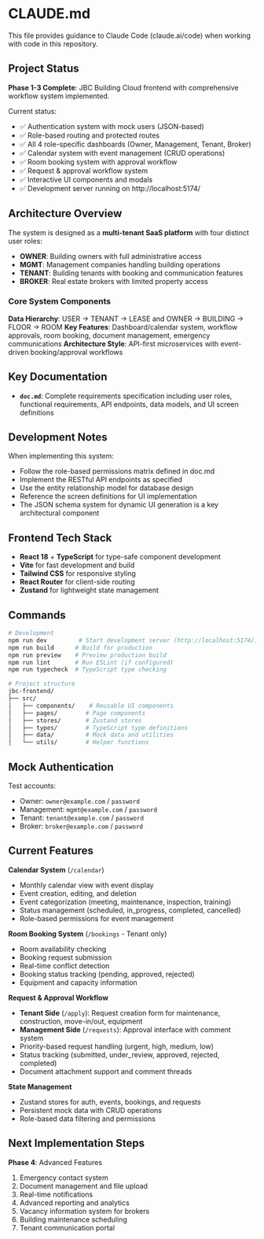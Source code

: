 # CLAUDE.md

This file provides guidance to Claude Code (claude.ai/code) when working with code in this repository.

## Project Status

**Phase 1-3 Complete**: JBC Building Cloud frontend with comprehensive workflow system implemented.

Current status:
- ✅ Authentication system with mock users (JSON-based)
- ✅ Role-based routing and protected routes
- ✅ All 4 role-specific dashboards (Owner, Management, Tenant, Broker)
- ✅ Calendar system with event management (CRUD operations)
- ✅ Room booking system with approval workflow
- ✅ Request & approval workflow system
- ✅ Interactive UI components and modals
- ✅ Development server running on http://localhost:5174/

## Architecture Overview

The system is designed as a **multi-tenant SaaS platform** with four distinct user roles:
- **OWNER**: Building owners with full administrative access
- **MGMT**: Management companies handling building operations  
- **TENANT**: Building tenants with booking and communication features
- **BROKER**: Real estate brokers with limited property access

### Core System Components

**Data Hierarchy**: USER → TENANT → LEASE and OWNER → BUILDING → FLOOR → ROOM
**Key Features**: Dashboard/calendar system, workflow approvals, room booking, document management, emergency communications
**Architecture Style**: API-first microservices with event-driven booking/approval workflows

## Key Documentation

- **`doc.md`**: Complete requirements specification including user roles, functional requirements, API endpoints, data models, and UI screen definitions

## Development Notes

When implementing this system:
- Follow the role-based permissions matrix defined in doc.md
- Implement the RESTful API endpoints as specified
- Use the entity relationship model for database design
- Reference the screen definitions for UI implementation
- The JSON schema system for dynamic UI generation is a key architectural component

## Frontend Tech Stack

- **React 18** + **TypeScript** for type-safe component development
- **Vite** for fast development and build
- **Tailwind CSS** for responsive styling
- **React Router** for client-side routing
- **Zustand** for lightweight state management

## Commands

```bash
# Development
npm run dev         # Start development server (http://localhost:5174/)
npm run build      # Build for production
npm run preview    # Preview production build
npm run lint       # Run ESLint (if configured)
npm run typecheck  # TypeScript type checking

# Project structure
jbc-frontend/
├── src/
│   ├── components/    # Reusable UI components
│   ├── pages/        # Page components
│   ├── stores/       # Zustand stores
│   ├── types/        # TypeScript type definitions
│   ├── data/         # Mock data and utilities
│   └── utils/        # Helper functions
```

## Mock Authentication

Test accounts:
- Owner: `owner@example.com` / `password`
- Management: `mgmt@example.com` / `password`  
- Tenant: `tenant@example.com` / `password`
- Broker: `broker@example.com` / `password`

## Current Features

**Calendar System** (`/calendar`)
- Monthly calendar view with event display
- Event creation, editing, and deletion
- Event categorization (meeting, maintenance, inspection, training)
- Status management (scheduled, in_progress, completed, cancelled)
- Role-based permissions for event management

**Room Booking System** (`/bookings` - Tenant only)
- Room availability checking
- Booking request submission
- Real-time conflict detection
- Booking status tracking (pending, approved, rejected)
- Equipment and capacity information

**Request & Approval Workflow**
- **Tenant Side** (`/apply`): Request creation form for maintenance, construction, move-in/out, equipment
- **Management Side** (`/requests`): Approval interface with comment system
- Priority-based request handling (urgent, high, medium, low)
- Status tracking (submitted, under_review, approved, rejected, completed)
- Document attachment support and comment threads

**State Management**
- Zustand stores for auth, events, bookings, and requests
- Persistent mock data with CRUD operations
- Role-based data filtering and permissions

## Next Implementation Steps

**Phase 4**: Advanced Features
1. Emergency contact system
2. Document management and file upload
3. Real-time notifications
4. Advanced reporting and analytics
5. Vacancy information system for brokers
6. Building maintenance scheduling
7. Tenant communication portal